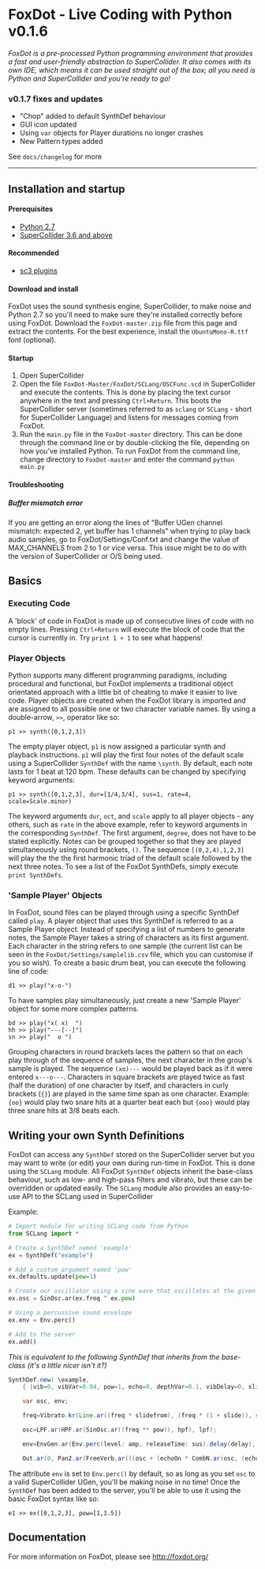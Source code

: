 FoxDot - Live Coding with Python v0.1.6
=======================================

*FoxDot is a pre-processed Python programming environment that provides a fast and user-friendly abstraction to SuperCollider. It also comes with its own IDE, which means it can be used straight out of the box; all you need is Python and SuperCollider and you're ready to go!*

### v0.1.7 fixes and updates
- "Chop" added to default SynthDef behaviour
- GUI icon updated
- Using `var` objects for Player durations no longer crashes
- New Pattern types added

See `docs/changelog` for more

---

## Installation and startup

#### Prerequisites
- [Python 2.7](https://www.python.org/downloads/release/python-2712/)
- [SuperCollider 3.6 and above](http://supercollider.github.io/download)

#### Recommended
- [sc3 plugins](http://sc3-plugins.sourceforge.net/)

#### Download and install

FoxDot uses the sound synthesis engine, SuperCollider, to make noise and Python 2.7 so you'll need to make sure they're installed correctly before using FoxDot. Download the `FoxDot-master.zip` file from this page and extract the contents. For the best experience, install the `UbuntuMono-R.ttf` font (optional).

#### Startup

1. Open SuperCollider
2. Open the file `FoxDot-Master/FoxDot/SCLang/OSCFunc.scd` in SuperCollider and execute the contents. This is done by placing the text cursor anywhere in the text and pressing `Ctrl+Return`. This boots the SuperCollider server (sometimes referred to as `sclang` or `SCLang` - short for SuperCollider Language) and listens for messages coming from FoxDot. 
3. Run the `main.py` file in the `FoxDot-master` directory. This can be done through the command line or by double-clicking the file, depending on how you've installed Python. To run FoxDot from the command line, change directory to `FoxDot-master` and enter the command `python main.py`

#### Troubleshooting

##### Buffer mismatch error
If you are getting an error along the lines of "Buffer UGen channel mismatch: expected 2, yet buffer has 1 channels" when trying to play back audio samples, go to FoxDot/Settings/Conf.txt and change the value of MAX_CHANNELS from 2 to 1 or vice versa. This issue might be to do with the version of SuperCollider or O/S being used.


## Basics

### Executing Code

A 'block' of code in FoxDot is made up of consecutive lines of code with no empty lines. Pressing `Ctrl+Return` will execute the block of code that the cursor is currently in. Try `print 1 + 1` to see what happens!

### Player Objects

Python supports many different programming paradigms, including procedural and functional, but FoxDot implements a traditional object orientated approach with a little bit of cheating to make it easier to live code. Player objects are created when the FoxDot library is imported and are assigned to all possible one or two character variable names. By using a double-arrow, `>>`, operator like so:

	p1 >> synth([0,1,2,3])

The empty player object, `p1` is now assigned a particular synth and playback instructions. `p1` will play the first four notes of the default scale using a SuperCollider `SynthDef` with the name `\synth`. By default, each note lasts for 1 beat at 120 bpm. These defaults can be changed by specifying keyword arguments:

	p1 >> synth([0,1,2,3], dur=[1/4,3/4], sus=1, rate=4, scale=Scale.minor)

The keyword arguments `dur`, `oct`, and `scale` apply to all player objects - any others, such as `rate` in the above example, refer to keyword arguments in the corresponding `SynthDef`. The first argument, `degree`, does not have to be stated explicitly. Notes can be grouped together so that they are played simultaneously using round brackets, `()`. The sequence `[(0,2,4),1,2,3]` will play the the the first harmonic triad of the default scale followed by the next three notes. To see a list of the FoxDot SynthDefs, simply execute `print SynthDefs`.

### 'Sample Player' Objects

In FoxDot, sound files can be played through using a specific SynthDef called `play`. A player object that uses this SynthDef is referred to as a Sample Player object. Instead of specifying a list of numbers to generate notes, the Sample Player takes a string of characters as its first argument. Each character in the string refers to one sample (the current list can be seen in the `FoxDot/Settings/samplelib.csv` file, which you can customise if you so wish). To create a basic drum beat, you can execute the following line of code:

	d1 >> play("x-o-")

To have samples play simultaneously, just create a new 'Sample Player' object for some more complex patterns.

	bd >> play("x( x)  ")
	hh >> play("---[--]")
	sn >> play("  o ")

Grouping characters in round brackets laces the pattern so that on each play through of the sequence of samples, the next character in the group's sample is played. The sequence `(xo)---` would be played back as if it were entered `x---o---`. Characters in square brackets are played twice as fast (half the duration) of one character by itself, and characters in curly brackets (`{}`) are played in the same time span as one character. Example: `{oo}` would play two snare hits at a quarter beat each but `{ooo}` would play three snare hits at 3/8 beats each.

## Writing your own Synth Definitions

FoxDot can access any `SynthDef` stored on the SuperCollider server but you may want to write (or edit) your own during run-time in FoxDot. This is done using the `SCLang` module. All FoxDot `SynthDef` objects inherit the base-class behaviour, such as low- and high-pass filters and vibrato, but these can be overridden or updated easily. The `SCLang` module also provides an easy-to-use API to the SCLang used in SuperCollider

Example:

```python
# Import module for writing SCLang code from Python
from SCLang import *

# Create a SynthDef named 'example'
ex = SynthDef("example")			

# Add a custom argument named 'pow'
ex.defaults.update(pow=1)			

# Create our oscillator using a sine wave that oscillates at the given frequency to power of 'pow'
ex.osc = SinOsc.ar(ex.freq ^ ex.pow)	

# Using a percussive sound envelope
ex.env = Env.perc()					

# Add to the server
ex.add()							
```

*This is equivalent to the following SynthDef that inherits from the base-class (it's a little nicer isn't it?)*

```java
SynthDef.new( \example,
	{ |vib=0, vibVar=0.04, pow=1, echo=0, depthVar=0.1, vibDelay=0, slide=0, delay=0, sus=1, hpf=0, pan=0, scrub=0, verb=0.25, amp=1, freq=0, buf=0, echoOn=0, room=0.5, rate=0, depth=0.02, grain=0, lpf=20000, slidefrom=1|

	var osc, env;

	freq=Vibrato.kr(Line.ar((freq * slidefrom), (freq * (1 + slide)), sus), delay: vibDelay, depthVariation: depthVar, rate: vib, rateVariation: vibVar, depth: depth);

	osc=LPF.ar(HPF.ar(SinOsc.ar((freq ** pow)), hpf), lpf);

	env=EnvGen.ar(Env.perc(level: amp, releaseTime: sus).delay(delay), doneAction: 2);

	Out.ar(0, Pan2.ar(FreeVerb.ar(((osc + (echoOn * CombN.ar(osc, (echo * 0.1), (echo * 0.1), ((echo * 0.5) * sus), 1))) * env), verb, room), pan))}).add;
```

The attribute `env` is set to `Env.perc()` by default, so as long as you set `osc` to a valid SuperCollider UGen, you'll be making noise in no time! Once the `SynthDef` has been added to the server, you'll be able to use it using the basic FoxDot syntax like so:

	e1 >> ex([0,1,2,3], pow=[1,1.5])


## Documentation

For more information on FoxDot, please see http://foxdot.org/
